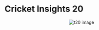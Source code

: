 # Cricket Insights 20

<div align="center">
  <img src="https://static.vecteezy.com/system/resources/previews/023/224/318/original/3d-render-t20-cricket-text-with-silver-winner-trophy-cup-against-background-png.png" alt="t20 image">
</div>
